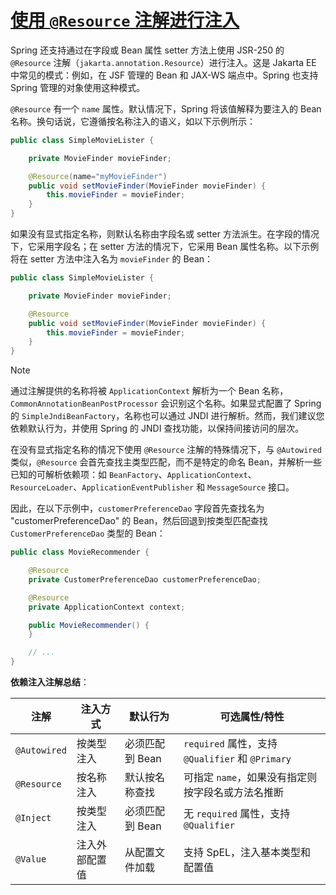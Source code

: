 # [使用 `@Resource` 注解进行注入](https://docs.spring.io/spring-framework/reference/core/beans/annotation-config/resource.html)

Spring 还支持通过在字段或 Bean 属性 setter 方法上使用 JSR-250 的 `@Resource` 注解（`jakarta.annotation.Resource`）进行注入。这是 Jakarta EE 中常见的模式：例如，在 JSF 管理的 Bean 和 JAX-WS 端点中。Spring 也支持 Spring 管理的对象使用这种模式。

`@Resource` 有一个 `name` 属性。默认情况下，Spring 将该值解释为要注入的 Bean 名称。换句话说，它遵循按名称注入的语义，如以下示例所示：

```java
public class SimpleMovieLister {

	private MovieFinder movieFinder;

	@Resource(name="myMovieFinder")
	public void setMovieFinder(MovieFinder movieFinder) {
		this.movieFinder = movieFinder;
	}
}
```

如果没有显式指定名称，则默认名称由字段名或 setter 方法派生。在字段的情况下，它采用字段名；在 setter 方法的情况下，它采用 Bean 属性名称。以下示例将在 setter 方法中注入名为 `movieFinder` 的 Bean：

```java
public class SimpleMovieLister {

	private MovieFinder movieFinder;

	@Resource
	public void setMovieFinder(MovieFinder movieFinder) {
		this.movieFinder = movieFinder;
	}
}
```

> [!NOTE]
>
> 通过注解提供的名称将被 `ApplicationContext` 解析为一个 Bean 名称，`CommonAnnotationBeanPostProcessor` 会识别这个名称。如果显式配置了 Spring 的 `SimpleJndiBeanFactory`，名称也可以通过 JNDI 进行解析。然而，我们建议您依赖默认行为，并使用 Spring 的 JNDI 查找功能，以保持间接访问的层次。

在没有显式指定名称的情况下使用 `@Resource` 注解的特殊情况下，与 `@Autowired` 类似，`@Resource` 会首先查找主类型匹配，而不是特定的命名 Bean，并解析一些已知的可解析依赖项：如 `BeanFactory`、`ApplicationContext`、`ResourceLoader`、`ApplicationEventPublisher` 和 `MessageSource` 接口。

因此，在以下示例中，`customerPreferenceDao` 字段首先查找名为 "customerPreferenceDao" 的 Bean，然后回退到按类型匹配查找 `CustomerPreferenceDao` 类型的 Bean：

```java
public class MovieRecommender {

	@Resource
	private CustomerPreferenceDao customerPreferenceDao;

	@Resource
	private ApplicationContext context;

	public MovieRecommender() {
	}

	// ...
}
```

**依赖注入注解总结**：

| 注解         | 注入方式       | 默认行为        | 可选属性/特性                                     |
| ------------ | -------------- | --------------- | ------------------------------------------------- |
| `@Autowired` | 按类型注入     | 必须匹配到 Bean | `required` 属性，支持 `@Qualifier` 和 `@Primary`  |
| `@Resource`  | 按名称注入     | 默认按名称查找  | 可指定 `name`，如果没有指定则按字段名或方法名推断 |
| `@Inject`    | 按类型注入     | 必须匹配到 Bean | 无 `required` 属性，支持 `@Qualifier`             |
| `@Value`     | 注入外部配置值 | 从配置文件加载  | 支持 SpEL，注入基本类型和配置值                   |

